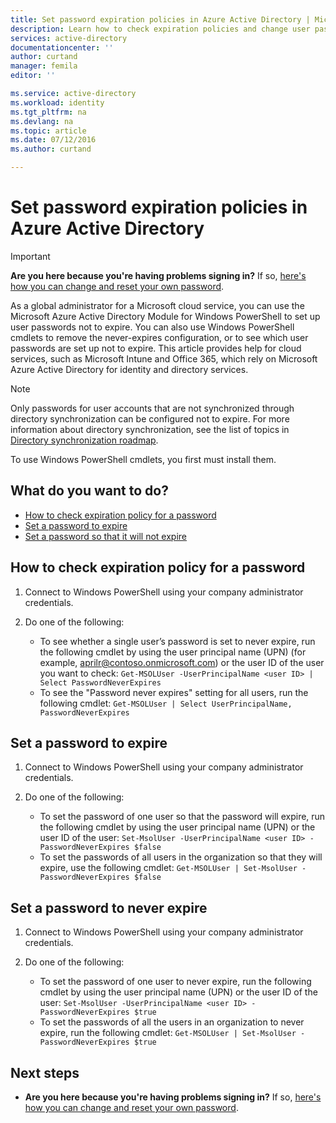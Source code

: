 ```yaml
---
title: Set password expiration policies in Azure Active Directory | Microsoft Docs
description: Learn how to check expiration policies and change user password expiration either singly or in bulk for Azure Active directory passwords
services: active-directory
documentationcenter: ''
author: curtand
manager: femila
editor: ''

ms.service: active-directory
ms.workload: identity
ms.tgt_pltfrm: na
ms.devlang: na
ms.topic: article
ms.date: 07/12/2016
ms.author: curtand

---
```

# Set password expiration policies in Azure Active Directory
> [!IMPORTANT]
> **Are you here because you're having problems signing in?** If so, [here's how you can change and reset your own password](active-directory-passwords-update-your-own-password.md).
> 
> 

As a global administrator for a Microsoft cloud service, you can use the Microsoft Azure Active Directory Module for Windows PowerShell to set up user passwords not to expire. You can also use Windows PowerShell cmdlets to remove the never-expires configuration, or to see which user passwords are set up not to expire. This article provides help for cloud services, such as Microsoft Intune and Office 365, which rely on Microsoft Azure Active Directory for identity and directory services.

> [!NOTE]
> Only passwords for user accounts that are not synchronized through directory synchronization can be configured not to expire. For more information about directory synchronization, see the list of topics in [Directory synchronization roadmap](https://msdn.microsoft.com/library/azure/hh967642.aspx).
> 
> 

To use Windows PowerShell cmdlets, you first must install them.

## What do you want to do?
* [How to check expiration policy for a password](#how-to-check-expiration-policy-for-a-password)
* [Set a password to expire](#set-a-password-to-expire)
* [Set a password so that it will not expire](#set-a-password-to-never-expire)

## How to check expiration policy for a password
1. Connect to Windows PowerShell using your company administrator credentials.
2. Do one of the following:
   
   * To see whether a single user’s password is set to never expire, run the following cmdlet by using the user principal name (UPN) (for example, aprilr@contoso.onmicrosoft.com) or the user ID of the user you want to check: `Get-MSOLUser -UserPrincipalName <user ID> | Select PasswordNeverExpires`
   * To see the "Password never expires" setting for all users, run the following cmdlet: `Get-MSOLUser | Select UserPrincipalName, PasswordNeverExpires`

## Set a password to expire
1. Connect to Windows PowerShell using your company administrator credentials.
2. Do one of the following:
   
   * To set the password of one user so that the password will expire, run the following cmdlet by using the user principal name (UPN) or the user ID of the user: `Set-MsolUser -UserPrincipalName <user ID> -PasswordNeverExpires $false`
   * To set the passwords of all users in the organization so that they will expire, use the following cmdlet: `Get-MSOLUser | Set-MsolUser -PasswordNeverExpires $false`

## Set a password to never expire
1. Connect to Windows PowerShell using your company administrator credentials.
2. Do one of the following:
   
   * To set the password of one user to never expire, run the following cmdlet by using the user principal name (UPN) or the user ID of the user: `Set-MsolUser -UserPrincipalName <user ID> -PasswordNeverExpires $true`
   * To set the passwords of all the users in an organization to never expire, run the following cmdlet: `Get-MSOLUser | Set-MsolUser -PasswordNeverExpires $true`

## Next steps
* **Are you here because you're having problems signing in?** If so, [here's how you can change and reset your own password](active-directory-passwords-update-your-own-password.md).

